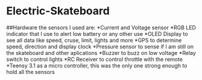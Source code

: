 # Electric-Skateboard

##Hardware
the sensors I used are:
*Current and Voltage sensor
*RGB LED indicator that I use to alert low battery or any other use
*OLED Display to see all data like speed, cruse, limit, lights and more
*GPS to determine speed, direction and display clock
*Pressure sensor to sense if I am still on the skateboard and other aplications
*Buzzer to buzz on low voltage
*Relay switch to control lights
*RC Receiver to control throttle with the remote
*Teensy 3.1 as a micro controller, this was the only one strong enough to hold all the sensors

